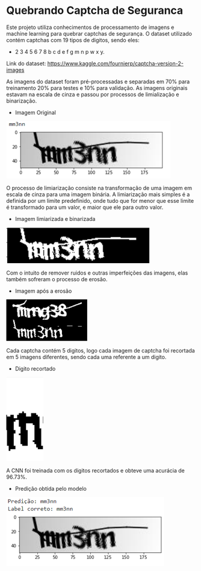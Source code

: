 # Quebrando Captcha de Seguranca
Este projeto utiliza conhecimentos de processamento de imagens e machine learning para quebrar captchas de segurança. O dataset utilizado contém captchas com 19 tipos de digitos, sendo eles: 

 - 2 3 4 5 6 7 8 b c d e f g m n p w x y.

Link do dataset: https://www.kaggle.com/fournierp/captcha-version-2-images

As imagens do dataset foram pré-processadas e separadas em 70% para treinamento 20% para testes e 10% para validação. As imagens originais estavam na escala de cinza e passou por processos de limialização e binarização.


 - Imagem Original
 
 <img src="imagens/captchaoriginal.png"  />

 O processo de limiarização consiste na transformação de uma imagem em escala de cinza para uma imagem binária. A limiarização mais simples é a definida por um limite predefinido, onde tudo que for menor que esse limite é transformado para um valor, e maior que ele para outro valor.

- Imagem limiarizada e binarizada

 <img src="imagens/limiarização.png"  />
 
 Com o intuito de remover ruidos e outras imperfeições das imagens, elas também sofreram o processo de erosão.
 
 - Imagem após a erosão
 
 <img src="imagens/erosao.png"  />
 
 Cada captcha contém 5 digitos, logo cada imagem de captcha foi recortada em 5 imagens diferentes, sendo cada uma referente a um digito.
 
  - Digito recortado
  
 <img src="imagens/m.png"  />
 
 A CNN foi treinada com os digitos recortados e obteve uma acurácia de 96.73%.
 
 - Predição obtida pelo modelo
 
  <img src="imagens/predicao.png"  />
